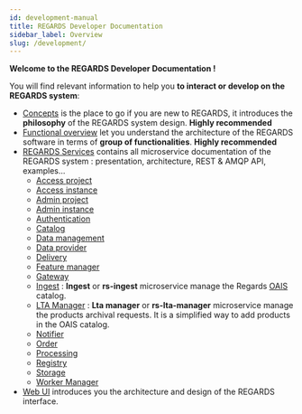 ```yaml
---
id: development-manual
title: REGARDS Developer Documentation
sidebar_label: Overview
slug: /development/
---
```


**Welcome to the REGARDS Developer Documentation !**

You will find relevant information to help you **to interact or develop on the REGARDS system**:

- [Concepts](./concepts/01-overview.md) is the place to go if you are new to REGARDS, it introduces the **philosophy**
  of
  the REGARDS system design. **Highly recommended**
- [Functional overview](./functional-overview/01-overview.md) let you understand the architecture of the REGARDS
  software in terms of **group of functionalities**. **Highly recommended**
- [REGARDS Services](./services/overview.md) contains all microservice documentation of the REGARDS system :
  presentation,
  architecture, REST & AMQP API, examples...
    - [Access project](./backend/regards/access/access.md)
    - [Access instance](./backend/regards/access/access.md)
    - [Admin project](./backend/regards/admin/admin.md)
    - [Admin instance](./backend/regards/admin-instance/overview.md)
    - [Authentication](./backend/regards/authentication/authentication.md)
    - [Catalog](./backend/regards/catalog/catalog.md)
    - [Data management](./backend/regards/dam/dam.md)
    - [Data provider](./backend/regards/dataprovider/dataprovider.md)
    - [Delivery](services/delivery/delivery-overview.md)
    - [Feature manager](./backend/regards/fem/fem.md)
    - [Gateway](./backend/regards/gateway/overview.md)
    - [Ingest](services/ingest/overview.md) : **Ingest** or **rs-ingest** microservice manage the
      Regards [OAIS](appendices/01-oais.md) catalog.
    - [LTA Manager](services/lta-manager/lta-manager.md) : **Lta manager** or **rs-lta-manager** microservice manage the products archival requests.
      It is a simplified way to add products in the OAIS catalog.
    - [Notifier](./backend/regards/notifier/notifier.md)
    - [Order](./backend/regards/order/order.md)
    - [Processing](./backend/regards/processing/processing.md)
    - [Registry](./backend/regards/registry/overview.md)
    - [Storage](./backend/regards/storage/storage.md)
    - [Worker Manager](./backend/regards/worker-manager/storage.md)
- [Web UI](./frontend/arch.md) introduces you the architecture and design of the REGARDS interface.